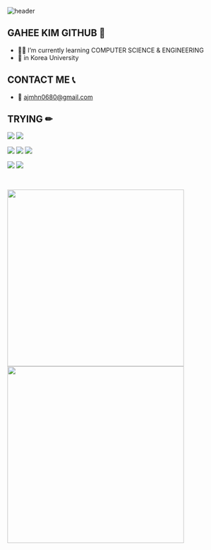![header](https://capsule-render.vercel.app/api?type=wave&color=auto&height=270&section=header&text=WELCOME%20TO%20HEEKGH%20GITHUB&fontSize=50)

## GAHEE KIM GITHUB 👋

- 👩‍💻 I’m currently learning COMPUTER SCIENCE & ENGINEERING
- 🏫 in Korea University

## CONTACT ME 📞
- 📧 ajmhn0680@gmail.com

## TRYING ✏
<p align="left">
    <img src="https://img.shields.io/badge/python-3776AB?style=for-the-badge&logo=python&logoColor=white" />
    <img src="https://img.shields.io/badge/C-A8B9CC?style=flat-square&logo=C&logoColor=white" />
</p>

<p align="left">
    <img src="https://img.shields.io/badge/react-20232a.svg?style=for-the-badge&logo=react&logoColor=61DAFB" />
    <img src="https://img.shields.io/badge/HTML5-E34F26?style=flat-square&logo=html5&logoColor=white"/>
    <img src="https://img.shields.io/badge/css-1572B6?style=for-the-badge&logo=css3&logoColor=white" />
</p>

<p align="left">
    <img src="https://img.shields.io/badge/github-181717?style=for-the-badge&logo=github&logoColor=white" />
    <img src="https://img.shields.io/badge/git-F05032?style=for-the-badge&logo=git&logoColor=white" />
</p>

<br>

<!-- GitHub Stats & Top Langs -->
<p align="left">
    <img src="https://github-readme-stats.vercel.app/api?username=HEEKGH&show_icons=true&theme=onedark" width="400" />
    <img src="https://github-readme-stats.vercel.app/api/top-langs/?username=HEEKGH&layout=compact&theme=onedark" width="400" />
</p>



<!--
[![Solved.ac Profile](http://mazassumnida.wtf/api/generate_badge?boj=ajmhn0680)](https://solved.ac/ajmhn0680)
-->

<!--
**HEEKGH/HEEKGH** is a ✨ _special_ ✨ repository because its `README.md` (this file) appears on your GitHub profile.

Here are some ideas to get you started:

- 🔭 I’m currently working on ...
- 🌱✏ I’m currently learning ...
- 👯 I’m looking to collaborate on ...
- 🤔 I’m looking for help with ...
- 💬 Ask me about ...
- 📫 How to reach me: ...
- 😄 Pronouns: ...
- ⚡ Fun fact: ...
-->
